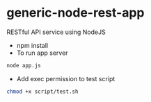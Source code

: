 # generic-node-rest-app
RESTful API service using NodeJS

* npm install
* To run app server
```sh
node app.js
```
* Add exec permission to test script
```sh
chmod +x script/test.sh
```